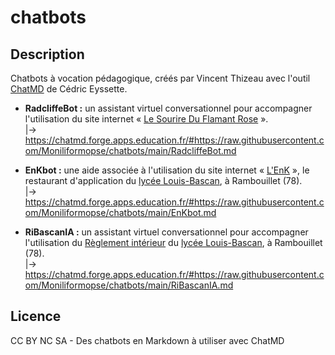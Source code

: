 # chatbots

## Description

Chatbots à vocation pédagogique, créés par Vincent Thizeau avec l'outil [ChatMD](https://github.com/eyssette/chatMD) de Cédric Eyssette.

- **RadcliffeBot :** un assistant virtuel conversationnel pour accompagner l'utilisation du site internet « [Le Sourire Du Flamant Rose](https://lesourireduflamantrose.fr/fr) ».<br>
|→ https://chatmd.forge.apps.education.fr/#https://raw.githubusercontent.com/Moniliformopse/chatbots/main/RadcliffeBot.md

- **EnKbot :** une aide associée à l'utilisation du site internet « [L'EnK](https://lyc-bascan.fr/enk) », le restaurant d'application du [lycée Louis-Bascan](https://lyc-bascan.fr), à Rambouillet (78).<br>
|→ https://chatmd.forge.apps.education.fr/#https://raw.githubusercontent.com/Moniliformopse/chatbots/main/EnKbot.md

- **RiBascanIA :** un assistant virtuel conversationnel pour accompagner l'utilisation du [Règlement intérieur](https://docsify-this.net/?basePath=https://raw.githubusercontent.com/DevBascan/AffichageLegal/main&homepage=ri.md&sidebar=true&maxLevel=6&link-color=0374b5&name=R%C3%A8glement%20int%C3%A9rieur%3Cbr%3ELyc%C3%A9e%20Louis-Bascan%3Cbr%3ERambouillet%20(78)&search=true&page-title=Affichage%20l%C3%A9gal&link-color-dark-mode=0374b5#/) du [lycée Louis-Bascan](https://lyc-bascan.fr), à Rambouillet (78).<br>
|→ https://chatmd.forge.apps.education.fr/#https://raw.githubusercontent.com/Moniliformopse/chatbots/main/RiBascanIA.md

## Licence

CC BY NC SA - Des chatbots en Markdown à utiliser avec ChatMD
